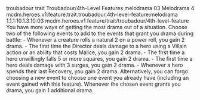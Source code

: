 <ability>
  <metadata>
    <class>troubadour</class>
    <feature_type>trait</feature_type>
    <file_dpath>Troubadour/4th-Level Features</file_dpath>
    <item_id>melodrama</item_id>
    <item_index>03</item_index>
    <item_name>Melodrama</item_name>
    <level>4</level>
    <scc>mcdm.heroes.v1:feature.trait.troubadour.4th-level-feature:melodrama</scc>
    <scdc>1.1.1:10.1.3.10:03</scdc>
    <source>mcdm.heroes.v1</source>
    <type>feature/trait/troubadour/4th-level-feature</type>
  </metadata>
  <effects>
    <effect type="mundane">You have more ways of getting the most drama out of a situation. Choose two of the following events to add to the events that grant you drama during battle:
- Whenever a creature rolls a natural 2 on a power roll, you gain 2 drama.
- The first time the Director deals damage to a hero using a Villain action or an ability that costs Malice, you gain 2 drama.
- The first time a hero unwillingly falls 5 or more squares, you gain 2 drama.
- The first time a hero deals damage with 3 surges, you gain 2 drama.
- Whenever a hero spends their last Recovery, you gain 2 drama.
Alternatively, you can forgo choosing a new event to choose one event you already have (including an event gained with this feature). Whenever the chosen event grants you drama, you gain 1 additional drama.</effect>
  </effects>
</ability>
